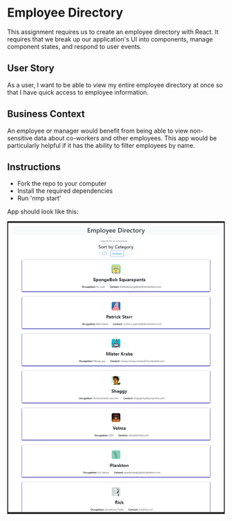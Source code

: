 # Employee Directory
This assignment requires us to create an employee directory with React. It requires that we break up our application's UI into components, manage component states, and respond to user events.

## User Story
As a user, I want to be able to view my entire employee directory at once so that I have quick access to employee information.

## Business Context
An employee or manager would benefit from being able to view non-sensitive data about co-workers and other employees. This app would be particularly helpful if it has the ability to filter employees by name.

## Instructions
* Fork the repo to your computer
* Install the required dependencies
* Run 'nmp start'

App should look like this:

![](directory.png)
